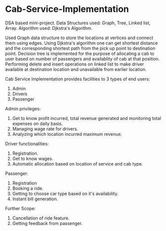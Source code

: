 # Cab-Service-Implementation
DSA based mini-project. Data Structures used: Graph, Tree, Linked list, Array. Algorithm used: Djkstra's Algorithm.

Used Graph data structure to store the locations at vertices and connect them using edges. 
Using Djkstra's algorithm one can get shortest distance and the corresponding shortest path from the pick up point to destination point. 
Decision tree is implemented for the purpose of allocating a cab to user based on number of passengers and availablity of cab at that position.
Performing delete and insert operations on linked list to make driver available at destination location and unavailable from earlier location.

Cab Service Implementation provides facilities to 3 types of end users:
1. Admin
2. Drivers
3. Passenger

Admin privileges:
1. Get to know profit incurred, total revenue generated and monitoring total expenses on daily basis.
2. Managing wage rate for drivers.
3. Analyzing which location incurred maximum revenue.

Driver functionalities:
1. Registration.
2. Get to know wages.
3. Automatic allocation based on location of service and cab type.

Passenger:
1. Registration
2. Booking a ride.
3. Getting to choose car type based on it's availability.
4. Instant bill generation.

Further Scope:
1. Cancellation of ride feature.
2. Getting feedback from passenger.
